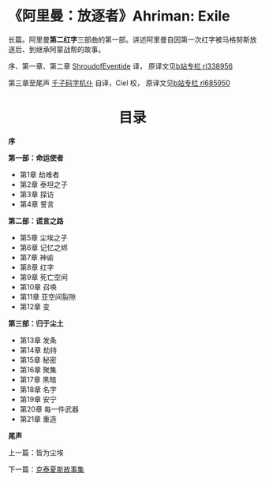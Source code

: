 # 《阿里曼：放逐者》Ahriman: Exile

长篇。阿里曼**第二红字**三部曲的第一部。讲述阿里曼自因第一次红字被马格努斯放逐后、到继承阿蒙战帮的故事。

序、第一章、第二章 [ShroudofEventide](https://space.bilibili.com/411735043) 译，
原译文见[b站专栏 rl338956](https://www.bilibili.com/read/readlist/rl338956)

第三章至尾声 [千子码字机仆](https://space.bilibili.com/144045315) 自译，Ciel 校，
原译文见[b站专栏 rl685950](https://www.bilibili.com/read/readlist/rl685950)

<div align="center">
<h1>目录</h1>
</div>

**序**

**第一部：命运使者**
- 第1章 劫难者
- 第2章 泰坦之子
- 第3章 探访
- 第4章 誓言
  
**第二部：谎言之路**
- 第5章 尘埃之子
- 第6章 记忆之烬
- 第7章 神谕
- 第8章 红字
- 第9章 死亡空间
- 第10章 召唤
- 第11章 亚空间裂隙
- 第12章 变
  
**第三部：归于尘土**
- 第13章 发条
- 第14章 劫持
- 第15章 秘密
- 第16章 聚集
- 第17章 黑暗
- 第18章 名字
- 第19章 安宁
- 第20章 每一件武器
- 第21章 重造
  
**尾声**

上一篇：皆为尘埃

下一篇：[克泰夏斯故事集](Ahriman/TalesOfCtesias/TalesOfCtesiasIndex.md)
